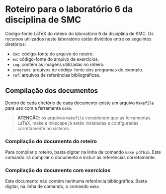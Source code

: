# Roteiro para o laboratório 6 da disciplina de SMC

Código-fonte LaTeX do roteiro do laboratório 6 da disciplina de SMC. Os recursos utilizados neste laboratório estão divididos entre os seguintes diretórios:
- ```doc```: código-fonte do arquivo do roteiro.
- ```ex```: código-fonte do arquivo de exercícios.
- ```img```: contém as imagens utilizadas no roteiro.
- ```programs```: arquivos de código-fonte dos programas de exemplo.
- ```ref```: arquivos de referências bibliográficas.

## Compilação dos documentos

Dentro de cada diretório de cada documento existe um arquivo ```Makefile``` para uso com a ferramenta ```make```.

> **ATENÇÃO**: os arquivos ```Makefile``` consideram que as ferramentas LaTeX, make e Inkscape já estão instaladas e configuradas corretamente no sistema.

### Compilação do documento do roteiro
Para compilar o roteiro, basta digitar na linha de comando ```make pdfbib```. Este comando irá compilar o documento e incluir as referências corretamente.

### Compilação do documento com exercícios
Este documento não contém nenhuma referência bibliográfica. Basta digitar, na linha de comando, o comando ```make```.